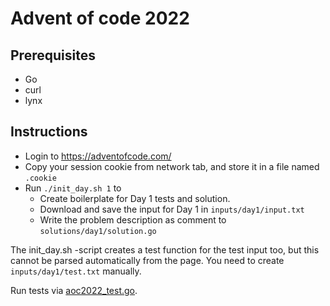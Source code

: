 # Advent of code 2022

## Prerequisites
- Go
- curl
- lynx

## Instructions

- Login to https://adventofcode.com/
- Copy your session cookie from network tab, and store it in a file named `.cookie`
- Run `./init_day.sh 1` to
  - Create boilerplate for Day 1 tests and solution.
  - Download and save the input for Day 1 in `inputs/day1/input.txt`
  - Write the problem description as comment to `solutions/day1/solution.go`

The init_day.sh -script creates a test function for the test input too,
but this cannot be parsed automatically from the page.
You need to create `inputs/day1/test.txt` manually.

Run tests via [aoc2022_test.go](aoc2022_test.go).
